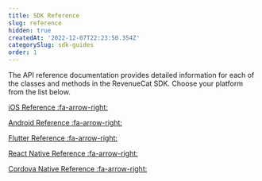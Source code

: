 ```yaml
---
title: SDK Reference
slug: reference
hidden: true
createdAt: '2022-12-07T22:23:50.354Z'
categorySlug: sdk-guides
order: 1
---
```

The API reference documentation provides detailed information for each of the classes and methods in the RevenueCat SDK. Choose your platform from the list below.


<a href="https://revenuecat.github.io/purchases-ios-docs/" target="_blank">iOS Reference :fa-arrow-right:</a>

<a href="https://sdk.revenuecat.com/android/index.html" target="_blank">Android Reference :fa-arrow-right:</a>

<a href="https://pub.dev/documentation/purchases_flutter/latest/" target="_blank">Flutter Reference :fa-arrow-right:</a>

<a href="https://revenuecat.github.io/react-native-purchases-docs" target="_blank">React Native Reference :fa-arrow-right:</a>

<a href="https://revenuecat.github.io/cordova-plugin-purchases-docs/" target="_blank">Cordova Native Reference :fa-arrow-right:</a>